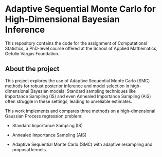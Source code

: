 # Adaptive Sequential Monte Carlo for High-Dimensional Bayesian Inference

This repository contains the code for the assignment of Computational Statistics, a PhD-level course offered at the School of Applied Mathematics, Getulio Vargas Foundation.

## About the project

This project explores the use of Adaptive Sequential Monte Carlo (SMC) methods for robust posterior inference and model selection in high-dimensional Bayesian models. Standard sampling techniques like Importance Sampling (IS) and even Annealed Importance Sampling (AIS) often struggle in these settings, leading to unreliable estimates.

This work implements and compares three methods on a high-dimensional Gaussian Process regression problem:

- Standard Importance Sampling (IS)

- Annealed Importance Sampling (AIS)

- Adaptive Sequential Monte Carlo (SMC) with adaptive resampling and proposal kernels.
